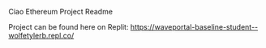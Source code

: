 Ciao Ethereum Project Readme

Project can be found here on Replit:
https://waveportal-baseline-student--wolfetylerb.repl.co/

